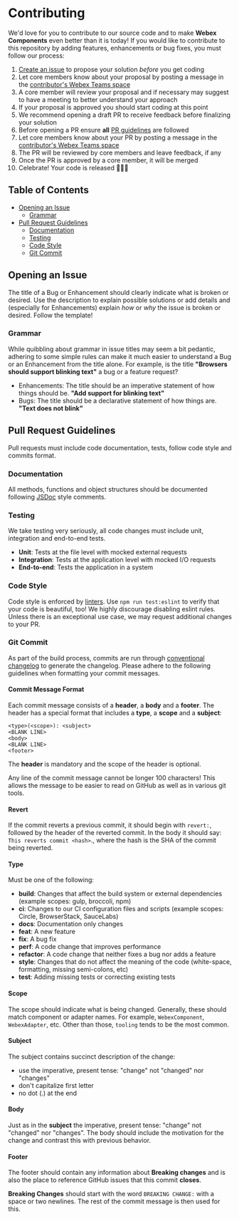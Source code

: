# Contributing
We'd love for you to contribute to our source code and to make **Webex Components** even better than it is today!
If you would like to contribute to this repository by adding features, enhancements or bug fixes, you must follow our process:

  1. [Create an issue](https://github.com/webex/components/issues) to propose your solution _before_ you get coding
  2. Let core members know about your proposal by posting a message in the [contributor's Webex Teams space](https://eurl.io/#Bk9WGfRcB)
  3. A core member will review your proposal and if necessary may suggest to have a meeting to better understand your approach
  4. If your proposal is approved you should start coding at this point
  5. We recommend opening a draft PR to receive feedback before finalizing your solution
  6. Before opening a PR ensure **all** [PR guidelines](#pull-request-guidelines) are followed
  7. Let core members know about your PR by posting a message in the [contributor's Webex Teams space](https://eurl.io/#Bk9WGfRcB)
  8. The PR will be reviewed by core members and leave feedback, if any
  9. Once the PR is approved by a core member, it will be merged
  10. Celebrate! Your code is released 🎈🎉🍻

## Table of Contents

- [Opening an Issue](#opening-an-issue)
  - [Grammar](#grammar)
- [Pull Request Guidelines](#pull-request-guidelines)
  - [Documentation](#documentation)
  - [Testing](#testing)
  - [Code Style](#code-style)
  - [Git Commit](#git-commit)

## Opening an Issue
The title of a Bug or Enhancement should clearly indicate what is broken or desired. Use the description to explain possible solutions or add details and (especially for Enhancements) explain *how* or *why* the issue is broken or desired. Follow the template!

### Grammar
While quibbling about grammar in issue titles may seem a bit pedantic, adhering to some simple rules can make it much easier to understand a Bug or an Enhancement from the title alone. For example, is the title **"Browsers should support blinking text"** a bug or a feature request?

- Enhancements: The title should be an imperative statement of how things should be. **"Add support for blinking text"**
- Bugs: The title should be a declarative statement of how things are. **"Text does not blink"**

## Pull Request Guidelines
Pull requests must include code documentation, tests, follow code style and commits format.

### Documentation
All methods, functions and object structures should be documented following [JSDoc](https://jsdoc.app/index.html) style comments.

### Testing
We take testing very seriously, all code changes must include unit, integration and end-to-end tests.

- **Unit**: Tests at the file level with mocked external requests
- **Integration**: Tests at the application level with mocked I/O requests
- **End-to-end**: Tests the application in a system

### Code Style
Code style is enforced by [linters](https://eslint.org). Use `npm run test:eslint` to verify that your code is beautiful, too!
We highly discourage disabling eslint rules.
Unless there is an exceptional use case, we may request additional changes to your PR.

### Git Commit
As part of the build process, commits are run through [conventional changelog](https://github.com/conventional-changelog/conventional-changelog) to generate the changelog. Please adhere to the following guidelines when formatting your commit messages.

#### Commit Message Format
Each commit message consists of a **header**, a **body** and a **footer**. The header has a special format that includes a **type**, a **scope** and a **subject**:

    <type>(<scope>): <subject>
    <BLANK LINE>
    <body>
    <BLANK LINE>
    <footer>

The **header** is mandatory and the scope of the header is optional.

Any line of the commit message cannot be longer 100 characters! This allows the message to be easier to read on GitHub as well as in various git tools.

#### Revert
If the commit reverts a previous commit, it should begin with `revert:`, followed by the header of the reverted commit. In the body it should say: `This reverts commit <hash>`., where the hash is the SHA of the commit being reverted.

#### Type
Must be one of the following:

- **build**: Changes that affect the build system or external dependencies (example scopes: gulp, broccoli, npm)
- **ci**: Changes to our CI configuration files and scripts (example scopes: Circle, BrowserStack, SauceLabs)
- **docs**: Documentation only changes
- **feat**: A new feature
- **fix**: A bug fix
- **perf**: A code change that improves performance
- **refactor**: A code change that neither fixes a bug nor adds a feature
- **style**: Changes that do not affect the meaning of the code (white-space, formatting, missing semi-colons, etc)
- **test**: Adding missing tests or correcting existing tests

#### Scope
The scope should indicate what is being changed. Generally, these should match component or adapter names. For example, `WebexComponent`, `WebexAdapter`, etc. Other than those, `tooling` tends to be the most common.

#### Subject
The subject contains succinct description of the change:

- use the imperative, present tense: "change" not "changed" nor "changes"
- don't capitalize first letter
- no dot (.) at the end

#### Body
Just as in the **subject** the imperative, present tense: "change" not "changed" nor "changes". The body should include the motivation for the change and contrast this with previous behavior.

#### Footer
The footer should contain any information about **Breaking changes** and is also the place to reference GitHub issues that this commit **closes**.

**Breaking Changes** should start with the word `BREAKING CHANGE:` with a space or two newlines. The rest of the commit message is then used for this.
